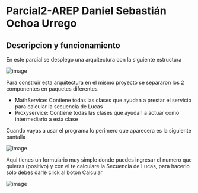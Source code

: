 # Parcial2-AREP Daniel Sebastián Ochoa Urrego

## Descripcion y funcionamiento

En este parcial se desplego una arquitectura con la siguiente estructura

![image](https://github.com/DanielOchoa1214/Parcial2-AREP/assets/77862016/62ad0f4f-cade-4100-928a-b6d995cb791c)

Para construir esta arquitectura en el mismo proyecto se separaron los 2 componentes en paquetes diferentes

-  MathService: Contiene todas las clases que ayudan a prestar el servicio para calcular la secuencia de Lucas
-  Proxyservice: Contiene todas las clases que ayudan a actuar como intermediario a esta clase

Cuando vayas a usar el programa lo perimero que aparecera es la siguiente pantalla

![image](https://github.com/DanielOchoa1214/Parcial2-AREP/assets/77862016/6b515094-7e21-4192-b0c3-a518a4679f16)

Aqui tienes un formulario muy simple donde puedes ingresar el numero que quieras (positivo) y con el te calculare la Secuencia de Lucas, para hacerlo solo debes darle click al boton Calcular

![image](https://github.com/DanielOchoa1214/Parcial2-AREP/assets/77862016/4c2412e1-7e01-45a3-98b5-62b428e7b92c)
